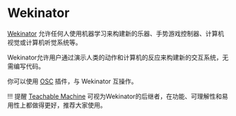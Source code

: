 # Wekinator
[Wekinator](http://www.wekinator.org/) 允许任何人使用机器学习来构建新的乐器、手势游戏控制器、计算机视觉或计算机听觉系统等。

Wekinator允许用户通过演示人类的动作和计算机的反应来构建新的交互系统，无需编写代码。

你可以使用 [OSC](/extension_guide/osc/) 插件，与 Wekinator 互操作。

!!! 提醒
    [Teachable Machine](/extension_guide/teachable_machine/) 可视为Wekinator的后继者，在功能、可理解性和易用性上都做得更好，推荐大家使用。